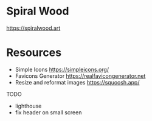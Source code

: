 # Spiral Wood

https://spiralwood.art

# Resources

* Simple Icons https://simpleicons.org/
* Favicons Generator https://realfavicongenerator.net
* Resize and reformat images https://squoosh.app/


TODO
* lighthouse
* fix header on small screen